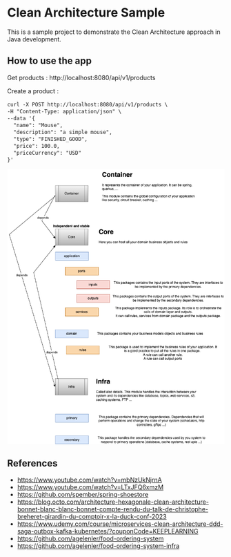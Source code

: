 # Clean Architecture Sample

This is a sample project to demonstrate the Clean Architecture approach in Java development.

## How to use the app

Get products :
http://localhost:8080/api/v1/products

Create a product :

```shell
curl -X POST http://localhost:8080/api/v1/products \
-H "Content-Type: application/json" \
--data '{
  "name": "Mouse",
  "description": "a simple mouse",
  "type": "FINISHED_GOOD",
  "price": 100.0,
  "priceCurrency": "USD"
}'
```

![clean-architecture.drawio.png](images%2Fclean-architecture.drawio.png)

## References
- https://www.youtube.com/watch?v=mbNzUkNjrnA
- https://www.youtube.com/watch?v=LTxJFQ6xmzM
- https://github.com/spember/spring-shoestore
- https://blog.octo.com/architecture-hexagonale-clean-architecture-bonnet-blanc-blanc-bonnet-compte-rendu-du-talk-de-christophe-breheret-girardin-du-comptoir-x-la-duck-conf-2023
- https://www.udemy.com/course/microservices-clean-architecture-ddd-saga-outbox-kafka-kubernetes/?couponCode=KEEPLEARNING
- https://github.com/agelenler/food-ordering-system
- https://github.com/agelenler/food-ordering-system-infra
